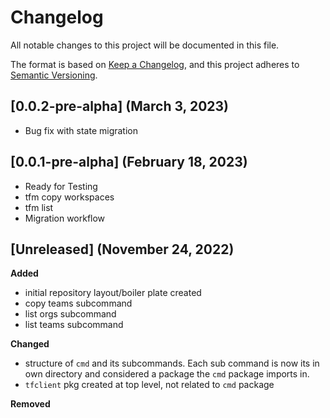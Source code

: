 # Changelog

All notable changes to this project will be documented in this file.

The format is based on [Keep a Changelog](https://keepachangelog.com/en/1.0.0/),
and this project adheres to [Semantic Versioning](https://semver.org/spec/v2.0.0.html).


## [0.0.2-pre-alpha] (March 3, 2023)

- Bug fix with state migration

## [0.0.1-pre-alpha] (February 18, 2023)

- Ready for Testing
- tfm copy workspaces
- tfm list
- Migration workflow 

## [Unreleased] (November 24, 2022)

**Added**
- initial repository layout/boiler plate created
- copy teams subcommand
- list orgs subcommand
- list teams subcommand


**Changed**
- structure of `cmd` and its subcommands. Each sub command is now its in own directory and considered a package the `cmd` package imports in. 
- `tfclient` pkg created at top level, not related to `cmd` package 

**Removed**
